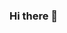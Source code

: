 ### Hi there 👋

<!--
**ZBonham/ZBonham** is a ✨ _special_ ✨ repository because its `README.md` (this file) appears on your GitHub profile.

Here are some ideas to get you started:

- 🔭 I’m currently working on Tech Elevator Prework
- 🌱 I’m currently learning Java
- 👯 I’m looking to collaborate on (not sure yet)
- 🤔 I’m looking for help with coding
- 💬 Ask me about my favorite music!
- 📫 How to reach me:
- 😄 Pronouns: he/him
- ⚡ Fun fact: ...
-->
